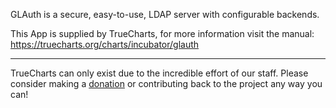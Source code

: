 GLAuth is a secure, easy-to-use, LDAP server with configurable backends.

This App is supplied by TrueCharts, for more information visit the manual: https://truecharts.org/charts/incubator/glauth

---

TrueCharts can only exist due to the incredible effort of our staff.
Please consider making a [donation](https://truecharts.org/docs/about/sponsor) or contributing back to the project any way you can!
